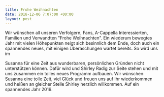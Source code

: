 ```yaml
---
title: Frohe Weihnachten
date: 2018-12-06 7:07:00 +00:00
layout: post
---
```


Wir wünschen all unseren Verfolgern, Fans, A-Cappella Interessierten, Familien und Verwandten "Frohe Weihnachten". Ein wiederum bewegtes Jahr mit vielen Höhepunkten neigt sich besinnlich dem Ende, doch auch ein spannendes neues, mit einigen Überaschungen wartet bereits. So wird uns im
<!--more-->
Susanna für eine Zeit aus wunderbaren, persönlichen Gründen nicht unterstützen können. Dafür wird und Shirley Radig zur Seite stehen und mit uns zusammen ein tolles neues Programm aufbauen. Wir wünschen Susanna eine tolle Zeit, viel Glück und freuen uns auf Ihr wiederkommen und heißen an gleicher Stelle Shirley herzlich willkommen. Auf ein spannendes Jahr 2019. 


